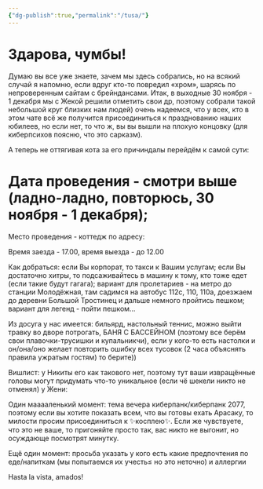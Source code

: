 ```yaml
---
{"dg-publish":true,"permalink":"/tusa/"}
---
```


# Здарова, чумбы!

Думаю вы все уже знаете, зачем мы здесь собрались, но на всякий случай я напомню, если вдруг кто-то повредил «хром», шарясь по непроверенным сайтам с брейндансами.
Итак, в выходные 30 ноября - 1 декабря мы с Жекой решили отметить свои др, поэтому собрали такой небольшой круг близких нам людей) очень надеемся, что у всех, кто в этом чате всё же получится присоединиться к празднованию наших юбилеев, но если нет, то что ж, вы вы вышли на плохую концовку (для киберпсихов поясню, что это сарказм).

А теперь не оттягивая кота за его причиндалы перейдём к самой сути:


# Дата проведения - смотри выше (ладно-ладно, повторюсь, 30 ноября - 1 декабря);

Место проведения - коттедж по адресу: 

Время заезда - 17.00, время выезда - до 12.00

Как добраться: если Вы корпорат, то такси к Вашим услугам; если Вы достаточно хитры, то подсаживайтесь в машину к тому, кто тоже едет (если такие будут гагага); вариант для пролетариев - на метро до станции Молодёжная, там садимся на автобус 112с, 110, 110а, доезжаем до деревни Большой Тростинец и дальше немного пройтись пешком; вариант для легенд - пойти пешком…

Из досуга у нас имеется: бильярд, настольный теннис, можно выйти травку во дворе потрогать, БАНЯ С БАССЕЙНОМ (поэтому все берём свои плавочки-трусишки и купальникчи), если у кого-то есть настолки и он/она/оно желает повторить ошибку всех тусовок (2 часа объяснять правила ужратым гостям) то берите))

Вишлист: у Никиты его как такового нет, поэтому тут ваши извращённые головы могут придумать что-то уникальное (если чё шекели никто не отменял)
                 у Жени: 

Один мааааленький момент: тема вечера киберпанк/киберпанк 2077, поэтому если вы хотите показать всем, что вы готовы ехать Арасаку, то милости просим присоединиться к ✨косплею✨. Если же чувствуете, что это не ваше, то пригоняйте просто так, вас никто не выгонит, но осуждающе посмотрят минутку.

Ещё один момент: просьба указать у кого есть какие предпочтения по еде/напиткам (мы попытаемся их учесть≤ но это неточно) и аллергии

Hasta la vista, amados!